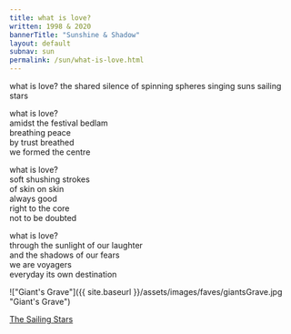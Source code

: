 ```yaml
---
title: what is love?
written: 1998 & 2020
bannerTitle: "Sunshine & Shadow" 
layout: default
subnav: sun
permalink: /sun/what-is-love.html
---
```


<div class="poem">
what is love?  
the shared silence  
of spinning spheres  
singing suns  
sailing stars  


what is love?  
amidst the festival bedlam  
breathing peace  
by trust breathed  
we formed the centre  


what is love?  
soft shushing strokes  
of skin on skin  
always good  
right to the core  
not to be doubted


what is love?  
through the sunlight of our laughter  
and the shadows of our fears  
we are voyagers  
everyday its own destination
</div>

!["Giant's Grave"]({{ site.baseurl }}/assets/images/faves/giantsGrave.jpg "Giant's Grave")


[The Sailing Stars](http://www.reverbnation.com/open_graph/song/6375552 "The Sailing Stars")

